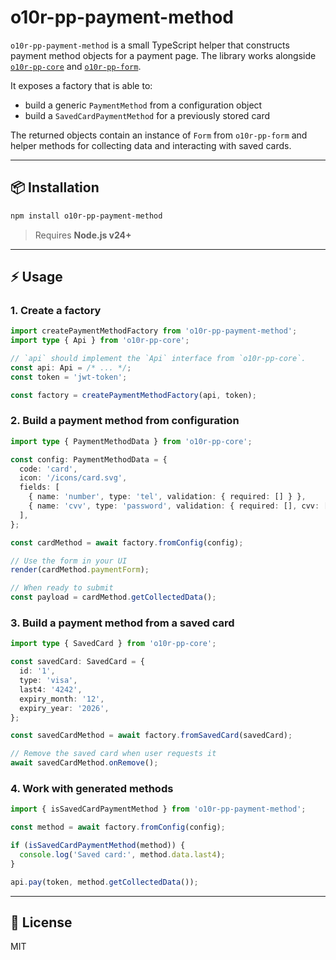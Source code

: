 # o10r-pp-payment-method

`o10r-pp-payment-method` is a small TypeScript helper that constructs payment method objects for a payment page. The library works alongside [`o10r-pp-core`](https://github.com/ruslanpetunin/o10r-pp-core) and [`o10r-pp-form`](https://github.com/ruslanpetunin/o10r-pp-form).

It exposes a factory that is able to:

- build a generic `PaymentMethod` from a configuration object
- build a `SavedCardPaymentMethod` for a previously stored card

The returned objects contain an instance of `Form` from `o10r-pp-form` and helper methods for collecting data and interacting with saved cards.

---

## 📦 Installation

```bash
npm install o10r-pp-payment-method
```

> Requires **Node.js v24+**

---

## ⚡️ Usage

### 1. Create a factory

```ts
import createPaymentMethodFactory from 'o10r-pp-payment-method';
import type { Api } from 'o10r-pp-core';

// `api` should implement the `Api` interface from `o10r-pp-core`.
const api: Api = /* ... */;
const token = 'jwt-token';

const factory = createPaymentMethodFactory(api, token);
```

### 2. Build a payment method from configuration

```ts
import type { PaymentMethodData } from 'o10r-pp-core';

const config: PaymentMethodData = {
  code: 'card',
  icon: '/icons/card.svg',
  fields: [
    { name: 'number', type: 'tel', validation: { required: [] } },
    { name: 'cvv', type: 'password', validation: { required: [], cvv: [undefined] } },
  ],
};

const cardMethod = await factory.fromConfig(config);

// Use the form in your UI
render(cardMethod.paymentForm);

// When ready to submit
const payload = cardMethod.getCollectedData();
```

### 3. Build a payment method from a saved card

```ts
import type { SavedCard } from 'o10r-pp-core';

const savedCard: SavedCard = {
  id: '1',
  type: 'visa',
  last4: '4242',
  expiry_month: '12',
  expiry_year: '2026',
};

const savedCardMethod = await factory.fromSavedCard(savedCard);

// Remove the saved card when user requests it
await savedCardMethod.onRemove();
```

### 4. Work with generated methods

```ts
import { isSavedCardPaymentMethod } from 'o10r-pp-payment-method';

const method = await factory.fromConfig(config);

if (isSavedCardPaymentMethod(method)) {
  console.log('Saved card:', method.data.last4);
}

api.pay(token, method.getCollectedData());
```

---

## 📄 License

MIT
